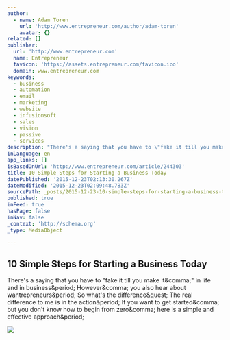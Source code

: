 ```yaml
---
author:
  - name: Adam Toren
    url: 'http://www.entrepreneur.com/author/adam-toren'
    avatar: {}
related: []
publisher:
  url: 'http://www.entrepreneur.com'
  name: Entrepreneur
  favicon: 'https://assets.entrepreneur.com/favicon.ico'
  domain: www.entrepreneur.com
keywords:
  - business
  - automation
  - email
  - marketing
  - website
  - infusionsoft
  - sales
  - vision
  - passive
  - services
description: "There's a saying that you have to \"fake it till you make it,\" in life and in business. However, you also hear about wantrepreneurs. So what's the difference? The real difference to me is in the action. If you want to get started, but you don't know how to begin from zero, here is a simple and effective approach."
inLanguage: en
app_links: []
isBasedOnUrl: 'http://www.entrepreneur.com/article/244303'
title: 10 Simple Steps for Starting a Business Today
datePublished: '2015-12-23T02:13:30.267Z'
dateModified: '2015-12-23T02:09:48.783Z'
sourcePath: _posts/2015-12-23-10-simple-steps-for-starting-a-business-today.md
published: true
inFeed: true
hasPage: false
inNav: false
_context: 'http://schema.org'
_type: MediaObject

---
```

<article style=""><h1>10 Simple Steps for Starting a Business Today</h1><p>There's a saying that you have to "fake it till you make it&amp;comma;" in life and in business&amp;period; However&amp;comma; you also hear about wantrepreneurs&amp;period; So what's the difference&amp;quest; The real difference to me is in the action&amp;period; If you want to get started&amp;comma; but you don't know how to begin from zero&amp;comma; here is a simple and effective approach&amp;period;</p><img src="https://assets.entrepreneur.com/content/3x2/822/20150224163923-writing-working-research-business-plan-.jpeg" /></article>